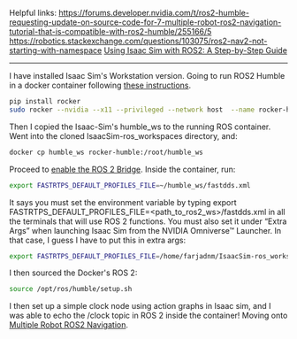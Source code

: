 Helpful links:
https://forums.developer.nvidia.com/t/ros2-humble-requesting-update-on-source-code-for-7-multiple-robot-ros2-navigation-tutorial-that-is-compatible-with-ros2-humble/255166/5
https://robotics.stackexchange.com/questions/103075/ros2-nav2-not-starting-with-namespace
[Using Isaac Sim with ROS2: A Step-by-Step Guide](https://www.youtube.com/watch?v=L1rpxRm0Q1w)

---

I have installed Isaac Sim's Workstation version.
Going to run ROS2 Humble in a docker container following [these instructions](https://docs.omniverse.nvidia.com/isaacsim/latest/installation/install_ros.html#isaac-ros-docker).
```bash
pip install rocker
sudo rocker --nvidia --x11 --privileged --network host  --name rocker-humble osrf/ros:humble-desktop-full-jammy
```
Then I copied the Isaac-Sim's humble_ws to the running ROS container. Went into the cloned IsaacSim-ros_workspaces directory, and:
```bash
docker cp humble_ws rocker-humble:/root/humble_ws
```
Proceed to [enable the ROS 2 Bridge](https://docs.omniverse.nvidia.com/isaacsim/latest/installation/install_ros.html#isaac-sim-app-enable-ros). Inside the container, run:
```bash
export FASTRTPS_DEFAULT_PROFILES_FILE=~/humble_ws/fastdds.xml
```
It says you must set the environment variable by typing export FASTRTPS_DEFAULT_PROFILES_FILE=<path_to_ros2_ws>/fastdds.xml in all the terminals that will use ROS 2 functions. You must also set it under “Extra Args” when launching Isaac Sim from the NVIDIA Omniverse™ Launcher. In that case, I guess I have to put this in extra args:
```bash
export FASTRTPS_DEFAULT_PROFILES_FILE=/home/farjadnm/IsaacSim-ros_workspaces/humble_ws/fastdds.xml
``` 
I then sourced the Docker's ROS 2:
```bash
source /opt/ros/humble/setup.sh
```
I then set up a simple clock node using action graphs in Isaac sim, and I was able to echo the /clock topic in ROS 2 inside the container! Moving onto [Multiple Robot ROS2 Navigation](https://docs.omniverse.nvidia.com/isaacsim/latest/ros2_tutorials/tutorial_ros2_multi_navigation.html).
